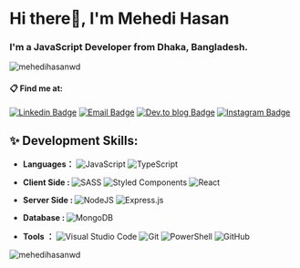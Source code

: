  <h1 align="left">Hi there👋, I'm Mehedi Hasan</h1>
  <h3 align="left">I'm a JavaScript Developer from Dhaka, Bangladesh.</h3>

  <p align="left"> <img
      src="https://komarev.com/ghpvc/?username=mehedihasanwd&label=Profile%20views&color=0e75b6&style=flat"
      alt="mehedihasanwd" /> </p>

  #### 📋 Find me at:

  [![Linkedin
  Badge](https://img.shields.io/badge/-Linkedin-blue?style=flat-square&logo=Linkedin&logoColor=white&link=https://www.linkedin.com/in/mehedihasanwd/)](https://www.linkedin.com/in/mehedihasanwd/)
  [![Email
  Badge](https://img.shields.io/badge/-Email-c14438?style=flat-square&logo=Gmail&logoColor=white&link=mailto:hellomehediwd@gmail.com)](mailto:hellomehediwd@gmail.com)
  [![Dev.to blog
  Badge](https://img.shields.io/badge/dev.to-0A0A0A?style=for-the-badge&logo=dev.to&logoColor=white)](https://dev.to/mehedihasanwd)
  [![Instagram
  Badge](https://img.shields.io/badge/-Instagram-E4405F?style=flat-square&labelColor=E4405F&logo=instagram&logoColor=white&link=https://www.instagram.com/mehedihasanwd)](https://instagram.com/mehedihasanwd)


  ## ✨ Development Skills:
  - <b>Languages：</b> ![JavaScript](https://img.shields.io/badge/-JavaScript-yellow?style=flat-circle&logo=javascript)
  ![TypeScript](https://img.shields.io/badge/-TypeScript-LightGray?style=flat-circle&logo=typescript)

  - <b> Client Side :
  </b>![SASS](https://img.shields.io/badge/SASS-hotpink.svg?style=for-the-badge&logo=SASS&logoColor=white)
  ![Styled
  Components](https://img.shields.io/badge/styled--components-DB7093?style=for-the-badge&logo=styled-components&logoColor=white)
  ![React](https://img.shields.io/badge/react-%2320232a.svg?style=for-the-badge&logo=react&logoColor=%2361DAFB)

  - <b> Server Side : </b>
  ![NodeJS](https://img.shields.io/badge/node.js-6DA55F?style=for-the-badge&logo=node.js&logoColor=white)
  ![Express.js](https://img.shields.io/badge/express.js-%23404d59.svg?style=for-the-badge&logo=express&logoColor=%2361DAFB)

  - <b>Database : </b>
  ![MongoDB](https://img.shields.io/badge/MongoDB-%234ea94b.svg?style=for-the-badge&logo=mongodb&logoColor=white)

  - <b>Tools ：</b> ![Visual Studio
  Code](https://img.shields.io/badge/Visual%20Studio%20Code-0078d7.svg?style=for-the-badge&logo=visual-studio-code&logoColor=white)
  ![Git](https://img.shields.io/badge/git-%23F05033.svg?style=for-the-badge&logo=git&logoColor=white)
  ![PowerShell](https://img.shields.io/badge/PowerShell-%235391FE.svg?style=for-the-badge&logo=powershell&logoColor=white)
  ![GitHub](https://img.shields.io/badge/github-%23121011.svg?style=for-the-badge&logo=github&logoColor=white)



  <p><img align="center"
      src="https://github-readme-stats.vercel.app/api/top-langs?username=mehedihasanwd&show_icons=true&locale=en&layout=compact"
      alt="mehedihasanwd" /></p>
